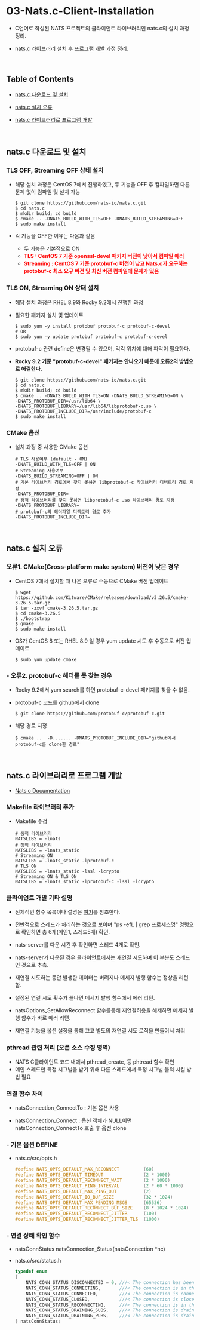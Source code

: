 # 03-Nats.c-Client-Installation
- C언어로 작성된 NATS 프로젝트의 클라이언트 라이브러리인 nats.c의 설치 과정 정리.

- nats.c 라이브러리 설치 후 프로그램 개발 과정 정리.

<br>

## Table of Contents
- [nats.c 다운로드 및 설치](#natsc-다운로드-및-설치)

- [nats.c 설치 오류](#natsc-설치-오류)

- [nats.c 라이브러리로 프로그램 개발](#natsc-라이브러리로-프로그램-개발)

<br>

## nats.c 다운로드 및 설치
### TLS OFF, Streaming OFF 상태 설치
- 해당 설치 과정은 CentOS 7에서 진행하였고, 두 기능을 OFF 후 컴파일하면 다른 문제 없이 컴파일 및 설치 가능

  ```shell
  $ git clone https://github.com/nats-io/nats.c.git
  $ cd nats.c
  $ mkdir build; cd build
  $ cmake .. -DNATS_BUILD_WITH_TLS=OFF -DNATS_BUILD_STREAMING=OFF
  $ sudo make install
  ```

- 각 기능을 OFF한 이유는 다음과 같음
  - 두 기능은 기본적으로 ON
  - <span style="color:red"><b>TLS : CentOS 7 기준 openssl-devel 패키지 버전이 낮아서 컴파일 에러</b></span>
  - <span style="color:red"><b>Streaming : CentOS 7 기준 protobuf-c 버전이 낮고 Nats.c가 요구하는 protobuf-c 최소 요구 버전 및 최신 버전 컴파일에 문제가 있음</b></span>

### TLS ON, Streaming ON  상태 설치
- 해당 설치 과정은 RHEL 8.9와 Rocky 9.2에서 진행한 과정

- 필요한 패키지 설치 및 업데이트
  ```shell
  $ sudo yum -y install protobuf protobuf-c protobuf-c-devel
  # OR
  $ sudo yum -y update protobuf protobuf-c protobuf-c-devel
  ```
- protobuf-c 관련 define은 변경될 수 있으며, 각각 위치에 대해 파악이 필요하다.
- <b>Rocky 9.2 기준 "protobuf-c-devel" 패키지는 안나오기 때문에 [오류2](#오류2-protobuf-c-헤더를-못-찾는-경우)의 방법으로 해결한다.</b>

  ```shell
  $ git clone https://github.com/nats-io/nats.c.git
  $ cd nats.c
  $ mkdir build; cd build
  $ cmake .. -DNATS_BUILD_WITH_TLS=ON -DNATS_BUILD_STREAMING=ON \
  -DNATS_PROTOBUF_DIR=/usr/lib64 \
  -DNATS_PROTOBUF_LIBRARY=/usr/lib64/libprotobuf-c.so \
  -DNATS_PROTOBUF_INCLUDE_DIR=/usr/include/protobuf-c
  $ sudo make install
  ```

### CMake 옵션
- 설치 과정 중 사용한 CMake 옵션
  ```shell
  # TLS 사용여부 (default - ON)
  -DNATS_BUILD_WITH_TLS=OFF | ON
  # Streaming 사용여부
  -DNATS_BUILD_STREAMING=OFF | ON
  # 기본 라이브러리 경로에서 찾지 못하면 libprotobuf-c 라이브러리 디렉토리 경로 지정
  -DNATS_PROTOBUF_DIR=
  # 정적 라이브러리를 찾지 못하면 libprotobuf-c .so 라이브러리 경로 지정
  -DNATS_PROTOBUF_LIBRARY=
  # protobuf-c의 헤더파일 디렉토리 경로 추가
  -DNATS_PROTOBUF_INCLUDE_DIR=
  ```

<br>

## nats.c 설치 오류
### 오류1. CMake(Cross-platform make system) 버전이 낮은 경우
- CentOS 7에서 설치할 때 나온 오류로 수동으로 CMake 버전 업데이트
  ```shell
  $ wget https://github.com/Kitware/CMake/releases/download/v3.26.5/cmake-3.26.5.tar.gz
  $ tar -zxvf cmake-3.26.5.tar.gz
  $ cd cmake-3.26.5
  $ ./bootstrap
  $ gmake
  $ sudo make install
  ```

- OS가 CentOS 8 또는 RHEL 8.9 일 경우 yum update 시도 후 수동으로 버전 업데이트
  ```shell
  $ sudo yum update cmake
  ```
### - 오류2. protobuf-c 헤더를 못 찾는 경우
- Rocky 9.2에서 yum search를 하면 protobuf-c-devel 패키지를 찾을 수 없음.

- protobuf-c 코드를 github에서 clone
  ```shell
  $ git clone https://github.com/protobuf-c/protobuf-c.git
  ```

- 해당 경로 지정
  ```shell
  $ cmake ..  -D....... -DNATS_PROTOBUF_INCLUDE_DIR="github에서 protobuf-c를 clone한 경로"
  ```

<br>

## nats.c 라이브러리로 프로그램 개발
- [Nats.c Documentation](http://nats-io.github.io/nats.c/topics.html)
### Makefile 라이브러리 추가
- Makefile 수정

  ```make
  # 동적 라이브러리
  NATSLIBS = -lnats
  # 정적 라이브러리
  NATSLIBS = -lnats_static
  # Streaming ON
  NATSLIBS = -lnats_static -lprotobuf-c
  # TLS ON
  NATSLIBS = -lnats_static -lssl -lcrypto
  # Streaming ON & TLS ON
  NATSLIBS = -lnats_static -lprotobuf-c -lssl -lcrypto
  ```

### 클라이언트 개발 기타 설명
- 전체적인 함수 목록이나 설명은 [여기](http://nats-io.github.io/nats.c/topics.html)를 참조한다.

- 전반적으로 스레드가 처리하는 것으로 보이며 "ps -efL | grep 프로세스명" 명령으로 확인하면 총 6개(메인1, 스레드5개) 확인.

- nats-server를 다운 시킨 후 확인하면 스레드 4개로 확인.

- nats-server가 다운된 경우 클라이언트에서는 재연결 시도하며 이 부분도 스레드인 것으로 추측.

- 재연결 시도하는 동안 발생한 데이터는 버려지나 메세지 발행 함수는 정상을 리턴함.

- 설정된 연결 시도 횟수가 끝나면 메세지 발행 함수에서 에러 리턴.

- natsOptions_SetAllowReconnect 함수를통해 재연결허용을 해제하면 메세지 발행 함수가 바로 에러 리턴.

- 재연결 기능을 옵션 설정을 통해 끄고 별도의 재연결 시도 로직을 만들어서 처리

### pthread 관련 처리 (오픈 소스 수정 영역)
- NATS C클라이언트 코드 내에서 pthread_create, 등 phtread 함수 확인
- 메인 스레드만 특정 시그널을 받기 위해 다른 스레드에서 특정 시그널 블럭 시킬 방법 필요

### 연결 함수 차이
- natsConnection_ConnectTo : 기본 옵션 사용

- natsConnection_Connect : 옵션 객체가 NULL이면 natsConnection_ConnectTo 호출 후 옵션 clone

### - 기본 옵션 DEFINE
- nats.c/src/opts.h

  ```c
  #define NATS_OPTS_DEFAULT_MAX_RECONNECT         (60)
  #define NATS_OPTS_DEFAULT_TIMEOUT               (2 * 1000)          // 2 seconds
  #define NATS_OPTS_DEFAULT_RECONNECT_WAIT        (2 * 1000)          // 2 seconds
  #define NATS_OPTS_DEFAULT_PING_INTERVAL         (2 * 60 * 1000)     // 2 minutes
  #define NATS_OPTS_DEFAULT_MAX_PING_OUT          (2)
  #define NATS_OPTS_DEFAULT_IO_BUF_SIZE           (32 * 1024)         // 32 KB
  #define NATS_OPTS_DEFAULT_MAX_PENDING_MSGS      (65536)
  #define NATS_OPTS_DEFAULT_RECONNECT_BUF_SIZE    (8 * 1024 * 1024)   // 8 MB
  #define NATS_OPTS_DEFAULT_RECONNECT_JITTER      (100)               // 100 ms
  #define NATS_OPTS_DEFAULT_RECONNECT_JITTER_TLS  (1000)              // 1 second
  ```

### - 연결 상태 확인 함수
- natsConnStatus natsConnection_Status(natsConnection *nc)

- nats.c/src/status.h

  ```c
  typedef enum
  {
      NATS_CONN_STATUS_DISCONNECTED = 0, ///< The connection has been disconnected
      NATS_CONN_STATUS_CONNECTING,       ///< The connection is in the process or connecting
      NATS_CONN_STATUS_CONNECTED,        ///< The connection is connected
      NATS_CONN_STATUS_CLOSED,           ///< The connection is closed
      NATS_CONN_STATUS_RECONNECTING,     ///< The connection is in the process or reconnecting
      NATS_CONN_STATUS_DRAINING_SUBS,    ///< The connection is draining subscriptions
      NATS_CONN_STATUS_DRAINING_PUBS,    ///< The connection is draining publishers
  } natsConnStatus;
  ```
<br>